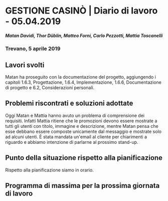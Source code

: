 # GESTIONE CASINÒ | Diario di lavoro - 05.04.2019
##### Matan Davidi, Thor Düblin, Matteo Forni, Carlo Pezzotti, Mattia Toscanelli
### Trevano, 5 aprile 2019

## Lavori svolti
Matan ha proseguito con la documentazione del progetto, aggiungendo i capitoli 1.6.3, Progettazione, 1.6.4, Implementazione, 1.6.6, Documentazione di progetto e 6.2, Considerazioni personali.

##  Problemi riscontrati e soluzioni adottate
Oggi Matan e Mattia hanno avuto un problema di comprensione dei requisiti. Infatti Mattia ritiene che le promozioni devono essere mostrate a tutti gli utenti con titolo, immagine e descrizione, mentre Matan pensa che esse debbano essere composte unicamente dal messaggio e mostrate solo ad alcuni utenti. È stata mandata un'email al cliente per chiarimenti a riguardo e abbiamo intenzione di parlarne al prossimo stand-up.

##  Punto della situazione rispetto alla pianificazione
Rispetto alla pianificazione siamo in orario.

## Programma di massima per la prossima giornata di lavoro
